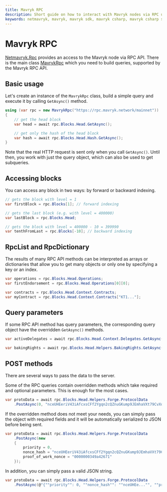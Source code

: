 ```yaml
---
title: Mavryk RPC
description: Short guide on how to interact with Mavryk nodes via RPC using Netmavryk, Mavryk SDK for .NET developers.
keywords: netmavryk, mavryk, mavryk sdk, mavryk csharp, mavryk csharp sdk, blockchain, blockchain sdk,
---
```


# Mavryk RPC

[Netmavryk.Rpc](../api/Netmavryk.Rpc.html) provides an access to the Mavryk node via RPC API.
There is the main class [MavrykRpc](../api/Netmavryk.Rpc.MavrykRpc.html) which you need to build queries, supported by the Mavryk RPC API.

## Basic usage

Let's create an instance of the `MavrykRpc` class, build a simple query and execute it by calling `GetAsync()` method.

```cs
using (var rpc = new MavrykRpc("https://rpc.mavryk.network/mainnet"))
{
    // get the head block
    var head = await rpc.Blocks.Head.GetAsync();

    // get only the hash of the head block
    var hash = await rpc.Blocks.Head.Hash.GetAsync();
}
```

Note that the real HTTP request is sent only when you call `GetAsync()`.
Until then, you work with just the query object, which can also be used to get subqueries.

## Accessing blocks
You can access any block in two ways: by forward or backward indexing.

```cs
// gets the block with level = 1
var firstBlock = rpc.Blocks[1]; // forward indexing

// gets the last block (e.g. with level = 400000)
var lastBlock = rpc.Blocks.Head;

// gets the block with level = 400000 - 10 = 399990
var tenthFromLast = rpc.Blocks[-10]; // backward indexing
```

## RpcList and RpcDictionary
The results of many RPC API methods can be interpreted as arrays or dictionaries that allow you to get many objects or only one by specifying a key or an index.

```cs
var operations = rpc.Blocks.Head.Operations;
var firstEndorsement = rpc.Blocks.Head.Operations[0][0];

var contracts = rpc.Blocks.Head.Context.Contracts;
var myContract = rpc.Blocks.Head.Context.Contracts["KT1..."];
```

## Query parameters
If some RPC API method has query parameters, the corresponding query object have the overridden `GetAsync()` methods.

```cs
var activeDelegates = await rpc.Blocks.Head.Context.Delegates.GetAsync(DelegateStatus.Active);

var bakingRights = await rpc.Blocks.Head.Helpers.BakingRights.GetAsync(maxPriority: 1, all: true);
```

## POST methods
There are several ways to pass the data to the server.

Some of the RPC queries contain overridden methods which take required and optional parameters. This is enough for the most cases.

```cs
var protoData = await rpc.Blocks.Head.Helpers.Forge.ProtocolData
    .PostAsync(0, "nceUHEeriV43iAfcxsCFf2Ygqn2cQZnuGKump9JEmhaVXt79CvXdY", "0000000349a42671");
```

If the overridden method does not meet your needs, you can simply pass the object with required fields and it will be automatically serialized to JSON before being sent.

```cs
var protoData = await rpc.Blocks.Head.Helpers.Forge.ProtocolData
    .PostAsync(new
    {
        priority = 0,
        nonce_hash = "nceUHEeriV43iAfcxsCFf2Ygqn2cQZnuGKump9JEmhaVXt79CvXdY",
        proof_of_work_nonce = "0000000349a42671"
    });
```

In addition, you can simply pass a valid JSON string.

```cs
var protoData = await rpc.Blocks.Head.Helpers.Forge.ProtocolData
    .PostAsync(@"{""priority"": 0, ""nonce_hash"": ""nceUHEe..."", ""proof_of_work_nonce"":  ""00000...""}");
```
